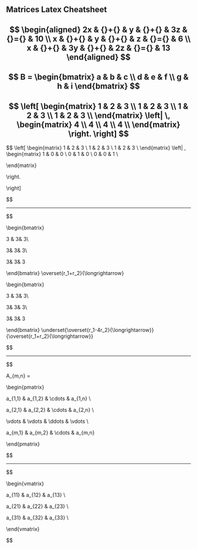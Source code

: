 ## Matrices Latex Cheatsheet

$$
\begin{aligned}
2x & {}+{} & y & {}+{} & 3z & {}={} & 10 \\
x & {}+{} & y & {}+{} & z & {}={} & 6 \\
x & {}+{} & 3y & {}+{} & 2z & {}={} & 13
\end{aligned}
$$
---
$$
B =
\begin{bmatrix}
a & b & c \\
d & e & f \\
g & h & i
\end{bmatrix}
$$
---
$$
\left[
\begin{matrix}
1 & 2 & 3 \\
1 & 2 & 3 \\
1 & 2 & 3 \\
1 & 2 & 3 \\
\end{matrix}
\left|
\,
\begin{matrix}
4 \\
4 \\
4 \\
4 \\
\end{matrix}
\right.
\right]
$$
---
$$
\left[
\begin{matrix}
1 & 2 & 3 \\
1 & 2 & 3 \\
1 & 2 & 3 \\
\end{matrix}
\left|
\,
\begin{matrix}
1 & 0 & 0 \\
0 & 1 & 0 \\
0 & 0 & 1 \\

\end{matrix}

\right.

\right]

$$

---

$$

\begin{bmatrix}

3 & 3& 3\\

3& 3& 3\\

3& 3& 3

\end{bmatrix} \overset{r_1+r_2}{\longrightarrow}

\begin{bmatrix}

3 & 3& 3\\

3& 3& 3\\

3& 3& 3

\end{bmatrix} \underset{\overset{r_1-4r_2}{\longrightarrow}}{\overset{r_1+r_2}{\longrightarrow}}

$$

---

$$

A_{m,n} =

\begin{pmatrix}

a_{1,1} & a_{1,2} & \cdots & a_{1,n} \\

a_{2,1} & a_{2,2} & \cdots & a_{2,n} \\

\vdots & \vdots & \ddots & \vdots \\

a_{m,1} & a_{m,2} & \cdots & a_{m,n}

\end{pmatrix}

$$

---

$$

\begin{vmatrix}

a_{11} & a_{12} & a_{13} \\

a_{21} & a_{22} & a_{23} \\

a_{31} & a_{32} & a_{33} \\

\end{vmatrix}

$$
<!--stackedit_data:
eyJoaXN0b3J5IjpbMTc1NDA2NDA1MywxMDEzMjEyNzIwLDQ3MT
c3NTM5MiwxODMzOTk0NTE0LDQ3MTc3NTM5Ml19
-->